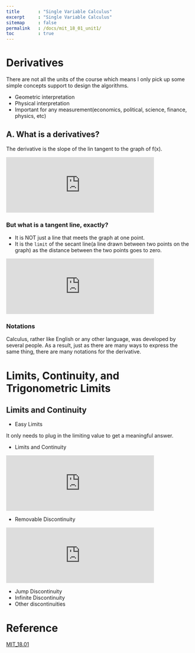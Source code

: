 ```yaml
---
title       : "Single Variable Calculus"
excerpt     : "Single Variable Calculus"
sitemap     : false
permalink   : /docs/mit_18_01_unit1/
toc         : true
---
```



# Derivatives

There are not all the units of the course which means I only pick up some simple concepts support to design the algorithms.

* Geometric interpretation
* Physical interpretation
* Important for any measurement(economics, political, science, finance, physics, etc)


## A. What is a derivatives?

The derivative is the slope of the lin tangent to the graph of f(x). 

<iframe src="https://hostux.social/@aisuko/109752557161015873/embed" class="mastodon-embed" style="max-width: 100%; border: 0" width="400" allowfullscreen="allowfullscreen"></iframe><script src="https://hostux.social/embed.js" async="async"></script>


### But what is a tangent line, exactly?

* It is NOT just a line that meets the graph at one point.
* It is the `limit` of the secant line(a line drawn between two points on the graph) as the distance between the two points goes to zero.

<iframe src="https://hostux.social/@aisuko/109752635748365990/embed" class="mastodon-embed" style="max-width: 100%; border: 0" width="400" allowfullscreen="allowfullscreen"></iframe><script src="https://hostux.social/embed.js" async="async"></script>


### Notations

Calculus, rather like English or any other language, was developed by several people. As a result, just as there are many ways to express the same thing, there are many notations for the derivative.


# Limits, Continuity, and Trigonometric Limits

## Limits and Continuity

* Easy Limits

It only needs to plug in the limiting value to get a meaningful answer.

* Limits and Continuity

<iframe src="https://hostux.social/@aisuko/109752733120735251/embed" class="mastodon-embed" style="max-width: 100%; border: 0" width="400" allowfullscreen="allowfullscreen"></iframe><script src="https://hostux.social/embed.js" async="async"></script>

* Removable Discontinuity

<iframe src="https://hostux.social/@aisuko/109752751469875677/embed" class="mastodon-embed" style="max-width: 100%; border: 0" width="400" allowfullscreen="allowfullscreen"></iframe><script src="https://hostux.social/embed.js" async="async"></script>

* Jump Discontinuity
* Infinite Discontinuity
* Other discontinuities

# Reference
[MIT_18.01](https://ocw.mit.edu/courses/18-01-single-variable-calculus-fall-2006/pages/syllabus/)
